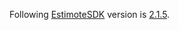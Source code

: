 Following [EstimoteSDK](https://github.com/Estimote/iOS-SDK) version is [2.1.5](https://github.com/Estimote/iOS-SDK/releases/tag/2.1.5).
